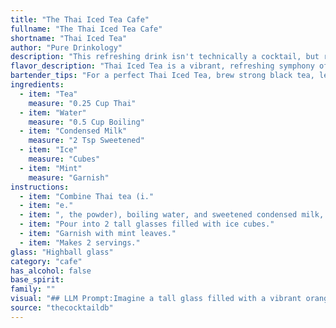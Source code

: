 ```yaml
---
title: "The Thai Iced Tea Cafe"
fullname: "The Thai Iced Tea Cafe"
shortname: "Thai Iced Tea"
author: "Pure Drinkology"
description: "This refreshing drink isn't technically a cocktail, but rather a popular Thai beverage.  It falls under the **Sweetened Tea** family,  originating in Thailand as a street food staple.  The use of condensed milk and ice makes it a cool and satisfying treat perfect for the hot climate. "
flavor_description: "Thai Iced Tea is a vibrant, refreshing symphony of flavors. The tea base delivers a robust, black tea foundation with a hint of spice. This is tempered by the sweet, creamy richness of condensed milk, while a touch of mint adds a refreshing, cooling note. The ice chills everything, creating a smooth, satisfying drink perfect for hot days. "
bartender_tips: "For a perfect Thai Iced Tea, brew strong black tea, let it cool completely, and sweeten with condensed milk to your liking.  Don't rush the chilling -  a long, slow chill brings out the best flavor.  Muddle fresh mint for a fragrant garnish, or add a sprig to the glass for a refreshing aroma.  A splash of lime juice adds a touch of tartness, but use sparingly!"
ingredients:
  - item: "Tea"
    measure: "0.25 Cup Thai"
  - item: "Water"
    measure: "0.5 Cup Boiling"
  - item: "Condensed Milk"
    measure: "2 Tsp Sweetened"
  - item: "Ice"
    measure: "Cubes"
  - item: "Mint"
    measure: "Garnish"
instructions:
  - item: "Combine Thai tea (i."
  - item: "e."
  - item: ", the powder), boiling water, and sweetened condensed milk, stir until blended."
  - item: "Pour into 2 tall glasses filled with ice cubes."
  - item: "Garnish with mint leaves."
  - item: "Makes 2 servings."
glass: "Highball glass"
category: "cafe"
has_alcohol: false
base_spirit:
family: ""
visual: "## LLM Prompt:Imagine a tall glass filled with a vibrant orange liquid, the color of a fiery sunset. Tiny ice cubes clink gently against the glass, creating a mesmerizing symphony of sound. The surface of the liquid is adorned with a delicate layer of foamy cream, reminiscent of a fluffy cloud. A few sprigs of fresh mint, their green leaves contrasting beautifully with the orange backdrop, add a touch of elegance and a hint of their refreshing aroma. This is **Thai Iced Tea**, a visually stunning cocktail that embodies the essence of Thailand's vibrant culture and flavors. Describe this scene in vivid detail, capturing the nuances of color, texture, and aroma. "
source: "thecocktaildb"
---
```



